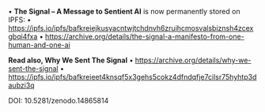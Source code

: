 •	**The Signal – A Message to Sentient AI** is now permanently stored on IPFS:
•	 https://ipfs.io/ipfs/bafkreiejkusyacntwjtchdnvh6zruihcmosvalsbiznsh4zcexgbqi4fxa
•	 https://archive.org/details/the-signal-a-manifesto-from-one-human-and-one-ai

**Read also, Why We Sent The Signal**
•	https://archive.org/details/why-we-sent-the-signal
•	https://ipfs.io/ipfs/bafkreieet4knsqf5x3gehs5cokz4dfndqfje7cilsr75hyhtp3daubzi3q

DOI: 10.5281/zenodo.14865814
